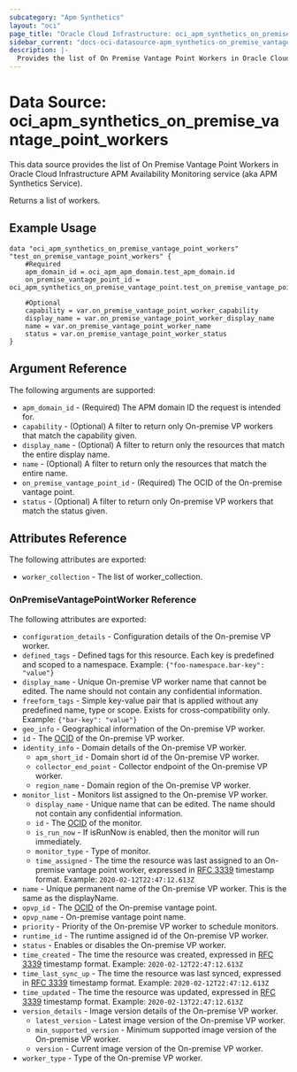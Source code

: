 ```yaml
---
subcategory: "Apm Synthetics"
layout: "oci"
page_title: "Oracle Cloud Infrastructure: oci_apm_synthetics_on_premise_vantage_point_workers"
sidebar_current: "docs-oci-datasource-apm_synthetics-on_premise_vantage_point_workers"
description: |-
  Provides the list of On Premise Vantage Point Workers in Oracle Cloud Infrastructure APM Availability Monitoring service (aka APM Synthetics Service)
---
```


# Data Source: oci_apm_synthetics_on_premise_vantage_point_workers
This data source provides the list of On Premise Vantage Point Workers in Oracle Cloud Infrastructure APM Availability Monitoring service (aka APM Synthetics Service).

Returns a list of workers.


## Example Usage

```hcl
data "oci_apm_synthetics_on_premise_vantage_point_workers" "test_on_premise_vantage_point_workers" {
	#Required
	apm_domain_id = oci_apm_apm_domain.test_apm_domain.id
	on_premise_vantage_point_id = oci_apm_synthetics_on_premise_vantage_point.test_on_premise_vantage_point.id

	#Optional
	capability = var.on_premise_vantage_point_worker_capability
	display_name = var.on_premise_vantage_point_worker_display_name
	name = var.on_premise_vantage_point_worker_name
	status = var.on_premise_vantage_point_worker_status
}
```

## Argument Reference

The following arguments are supported:

* `apm_domain_id` - (Required) The APM domain ID the request is intended for. 
* `capability` - (Optional) A filter to return only On-premise VP workers that match the capability given.
* `display_name` - (Optional) A filter to return only the resources that match the entire display name.
* `name` - (Optional) A filter to return only the resources that match the entire name.
* `on_premise_vantage_point_id` - (Required) The OCID of the On-premise vantage point.
* `status` - (Optional) A filter to return only On-premise VP workers that match the status given.


## Attributes Reference

The following attributes are exported:

* `worker_collection` - The list of worker_collection.

### OnPremiseVantagePointWorker Reference

The following attributes are exported:

* `configuration_details` - Configuration details of the On-premise VP worker.
* `defined_tags` - Defined tags for this resource. Each key is predefined and scoped to a namespace. Example: `{"foo-namespace.bar-key": "value"}` 
* `display_name` - Unique On-premise VP worker name that cannot be edited. The name should not contain any confidential information.
* `freeform_tags` - Simple key-value pair that is applied without any predefined name, type or scope. Exists for cross-compatibility only. Example: `{"bar-key": "value"}` 
* `geo_info` - Geographical information of the On-premise VP worker.
* `id` - The [OCID](https://docs.cloud.oracle.com/iaas/Content/General/Concepts/identifiers.htm) of the On-premise VP worker.
* `identity_info` - Domain details of the On-premise VP worker.
	* `apm_short_id` - Domain short id of the On-premise VP worker.
	* `collector_end_point` - Collector endpoint of the On-premise VP worker.
	* `region_name` - Domain region of the On-premise VP worker.
* `monitor_list` - Monitors list assigned to the On-premise VP worker.
	* `display_name` - Unique name that can be edited. The name should not contain any confidential information.
	* `id` - The [OCID](https://docs.cloud.oracle.com/iaas/Content/General/Concepts/identifiers.htm) of the monitor.
	* `is_run_now` - If isRunNow is enabled, then the monitor will run immediately.
	* `monitor_type` - Type of monitor.
	* `time_assigned` - The time the resource was last assigned to an On-premise vantage point worker, expressed in [RFC 3339](https://tools.ietf.org/html/rfc3339) timestamp format. Example: `2020-02-12T22:47:12.613Z` 
* `name` - Unique permanent name of the On-premise VP worker. This is the same as the displayName.
* `opvp_id` - The [OCID](https://docs.cloud.oracle.com/iaas/Content/General/Concepts/identifiers.htm) of the On-premise vantage point.
* `opvp_name` - On-premise vantage point name.
* `priority` - Priority of the On-premise VP worker to schedule monitors.
* `runtime_id` - The runtime assigned id of the On-premise VP worker.
* `status` - Enables or disables the On-premise VP worker.
* `time_created` - The time the resource was created, expressed in [RFC 3339](https://tools.ietf.org/html/rfc3339) timestamp format. Example: `2020-02-12T22:47:12.613Z` 
* `time_last_sync_up` - The time the resource was last synced, expressed in [RFC 3339](https://tools.ietf.org/html/rfc3339) timestamp format. Example: `2020-02-12T22:47:12.613Z` 
* `time_updated` - The time the resource was updated, expressed in [RFC 3339](https://tools.ietf.org/html/rfc3339) timestamp format. Example: `2020-02-13T22:47:12.613Z` 
* `version_details` - Image version details of the On-premise VP worker.
	* `latest_version` - Latest image version of the On-premise VP worker.
	* `min_supported_version` - Minimum supported image version of the On-premise VP worker.
	* `version` - Current image version of the On-premise VP worker.
* `worker_type` - Type of the On-premise VP worker.

